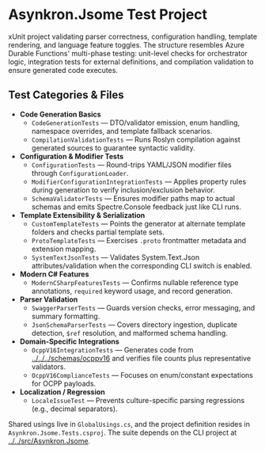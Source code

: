 # Asynkron.Jsome Test Project

xUnit project validating parser correctness, configuration handling, template rendering, and language feature toggles. The
structure resembles Azure Durable Functions' multi-phase testing: unit-level checks for orchestrator logic, integration tests for
external definitions, and compilation validation to ensure generated code executes.

## Test Categories & Files
- **Code Generation Basics**
  - `CodeGenerationTests` — DTO/validator emission, enum handling, namespace overrides, and template fallback scenarios.
  - `CompilationValidationTests` — Runs Roslyn compilation against generated sources to guarantee syntactic validity.
- **Configuration & Modifier Tests**
  - `ConfigurationTests` — Round-trips YAML/JSON modifier files through `ConfigurationLoader`.
  - `ModifierConfigurationIntegrationTests` — Applies property rules during generation to verify inclusion/exclusion behavior.
  - `SchemaValidatorTests` — Ensures modifier paths map to actual schemas and emits Spectre.Console feedback just like CLI runs.
- **Template Extensibility & Serialization**
  - `CustomTemplateTests` — Points the generator at alternate template folders and checks partial template sets.
  - `ProtoTemplateTests` — Exercises `.proto` frontmatter metadata and extension mapping.
  - `SystemTextJsonTests` — Validates System.Text.Json attributes/validation when the corresponding CLI switch is enabled.
- **Modern C# Features**
  - `ModernCSharpFeaturesTests` — Confirms nullable reference type annotations, `required` keyword usage, and record generation.
- **Parser Validation**
  - `SwaggerParserTests` — Guards version checks, error messaging, and summary formatting.
  - `JsonSchemaParserTests` — Covers directory ingestion, duplicate detection, `$ref` resolution, and malformed schema handling.
- **Domain-Specific Integrations**
  - `OcppV16IntegrationTests` — Generates code from [../../../schemas/ocppv16](../../../schemas/ocppv16/context.md) and verifies
    file counts plus representative validators.
  - `OcppV16ComplianceTests` — Focuses on enum/constant expectations for OCPP payloads.
- **Localization / Regression**
  - `LocaleIssueTest` — Prevents culture-specific parsing regressions (e.g., decimal separators).

Shared usings live in `GlobalUsings.cs`, and the project definition resides in `Asynkron.Jsome.Tests.csproj`. The suite depends on
the CLI project at [../../src/Asynkron.Jsome](../../src/Asynkron.Jsome/context.md).
